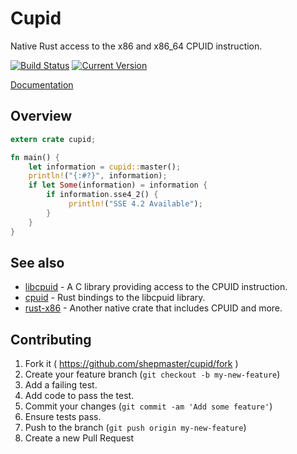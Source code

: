 # Cupid

Native Rust access to the x86 and x86_64 CPUID instruction.

[![Build Status](https://travis-ci.org/shepmaster/cupid.svg)](https://travis-ci.org/shepmaster/cupid) [![Current Version](http://meritbadge.herokuapp.com/cupid)](https://crates.io/crates/cupid)

[Documentation](https://docs.rs/cupid/)

## Overview

```rust
extern crate cupid;

fn main() {
    let information = cupid::master();
    println!("{:#?}", information);
    if let Some(information) = information {
        if information.sse4_2() {
             println!("SSE 4.2 Available");
        }
    }
}
```

## See also

* [libcpuid](http://libcpuid.sourceforge.net/) - A C library providing
  access to the CPUID instruction.
* [cpuid](https://crates.io/crates/cpuid) - Rust bindings to the
  libcpuid library.
* [rust-x86](https://github.com/gz/rust-x86) - Another native crate
  that includes CPUID and more.

## Contributing

1. Fork it ( https://github.com/shepmaster/cupid/fork )
2. Create your feature branch (`git checkout -b my-new-feature`)
3. Add a failing test.
4. Add code to pass the test.
5. Commit your changes (`git commit -am 'Add some feature'`)
6. Ensure tests pass.
7. Push to the branch (`git push origin my-new-feature`)
8. Create a new Pull Request
